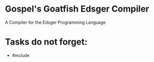 # Gospel's Goatfish Edsger Compiler
A Compiler for the Edsger Programming Language


# Tasks do not forget:
- #include